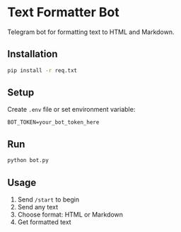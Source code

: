 # Text Formatter Bot

Telegram bot for formatting text to HTML and Markdown.

## Installation

```bash
pip install -r req.txt
```

## Setup

Create `.env` file or set environment variable:
```
BOT_TOKEN=your_bot_token_here
```

## Run

```bash
python bot.py
```

## Usage

1. Send `/start` to begin
2. Send any text
3. Choose format: HTML or Markdown
4. Get formatted text